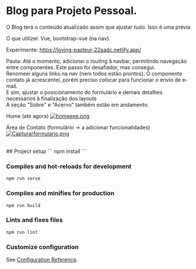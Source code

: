 # Blog para Projeto Pessoal. 

O Blog terá o conteúdo atualizado assim que ajustar tudo. Isso é uma prévia </br>

O que utilizei: Vue, bootstrap-vue (na nav). </br>

Experimente: https://loving-pasteur-22aadc.netlify.app/ </br>

Pauta:
Até o momento, adicionei o routing à navbar, permitindo navegação entre componentes. Este passo foi desafiador, mas consegui. </br>
Renomeei alguns links na nav (nem todos estão prontos). O componente contato já acrescentei, porém preciso colocar para funcionar o envio de e-mail. </br> 
E sim, ajustar o posicionamento do formulário e demais detalhes necessários à finalização dos layouts </br>
A seção "Sobre" e "Acervo" também estão em andamento. </br>

Home (até agora) [![homeeee.png](https://i.postimg.cc/ryt9f7cB/homeeee.png)](https://postimg.cc/8sNW5K74)
</br>

Área de Contato (formulário -> a adicionar funcionalidades)
[![Capturarformulario.png](https://i.postimg.cc/MGNQRKcv/Capturarformulario.png)](https://postimg.cc/GBPtnRxC)


</br>
## Project setup
```
npm install
```

### Compiles and hot-reloads for development
```
npm run serve
```

### Compiles and minifies for production
```
npm run build
```

### Lints and fixes files
```
npm run lint
```

### Customize configuration
See [Configuration Reference](https://cli.vuejs.org/config/).
